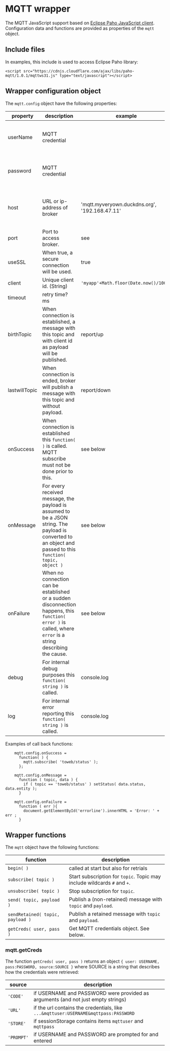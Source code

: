 # MQTT wrapper
The MQTT JavaScript support based on [Eclipse Paho JavaScript client](https://github.com/eclipse/paho.mqtt.javascript).
Configuration data and functions are provided as properties of the `mqtt` object.

## Include files
In examples, this include is used to access Eclipse Paho library: 

`<script src="https://cdnjs.cloudflare.com/ajax/libs/paho-mqtt/1.0.1/mqttws31.js" type="text/javascript"></script>`

## Wrapper configuration object
The `mqtt.config` object have the following properties:

|property|description|example|conditions
|--------|-----------|-------|---------
|userName | MQTT credential   |       |required when broker access is restricted 
|password | MQTT credential   |       |required when broker access is restricted 
|host | URL or ip-address of broker   | 'mqtt.myveryown.duckdns.org', '192.168.47.11'      |required when MQTT broker access is restricted 
|port | Port to access broker.   | see  |required
|useSSL | When true, a secure connection will be used. | true      |required
|client | Unique client id. (String)  |  `'myapp'+Math.floor(Date.now()/1000)` | required
|timeout |retry time? ms          |       |2000 
|birthTopic | When connection is established, a message with this topic and with client id as payload will be published. | report/up  |optional
|lastwillTopic | When connection is ended, broker will publish a message with this topic and without payload.   | report/down  | optional
|onSuccess |When connection is established this `function( )` is called. MQTT subscribe must not be done prior to this. | see below | optional
|onMessage |For every received message, the payload is assumed to be a JSON string. The payload is converted to an object and passed to this `function( topic, object )` | see below | required
|onFailure |When no connection can be established or a sudden disconnection happens, this `function( error )` is called, where `error` is a string describing the cause. | see below | optional
|debug |For internal debug purposes this `function( string )` is called. | console.log | 
|log |For internal error reporting this `function( string )` is called. | console.log |

Examples of call back functions:

~~~
    mqtt.config.onSuccess = 
      function( ) {
        mqtt.subscribe( 'toweb/status' ); 
      };
     
    mqtt.config.onMessage = 
      function ( topic, data ) { 
        if ( topic == 'toweb/status' ) setStatus( data.status, data.entity ); 
      } 
      
    mqtt.config.onFailure = 
      function ( err ){
        document.getElementById('errorline').innerHTML = 'Error: ' + err ;
      } 
~~~

## Wrapper functions
The `mqtt` object have the following functions:

|function|description|
|--------|-----------|
|`begin( )` | called at start but also for retrials   |       
|`subscribe( topic )` | Start subscription for `topic`. Topic may include wildcards `#` and `+`.   |       
|`unsubscribe( topic )`  | Stop subscription for `topic`.  |       
|`send( topic, payload )`  | Publish a (non-retained) message with `topic` and `payload`.  |       
|`sendRetained( topic, payload )`  | Publish a retained message with `topic` and `payload`.  |       
|`getCreds( user, pass )`|Get MQTT credentials object. See below. |   

### mqtt.getCreds
The function `getCreds( user, pass )` returns an object `{ user: USERNAME, pass:PASSWORD, source:SOURCE }` where SOURCE is a string that describes how the credentials were retrieved: 

|source|description|
|--------|-----------|
|`'CODE'` | if USERNAME and PASSWORD were provided as arguments (and not just empty strings)|
|`'URL'` | if the url contains the credentials, like  `...&mqttuser:USERNAME&mqttpass:PASSWORD`|
|`'STORE'` | if sessionStorage contains items `mqttuser` and `mqttpass`|
|`'PROMPT'` | if USERNAME and PASSWORD are prompted for and entered|
